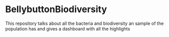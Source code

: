 # BellybuttonBiodiversity
This repository talks about all the bacteria and biodiversity an sample of the population has and gives a dashboard with all the highlights
